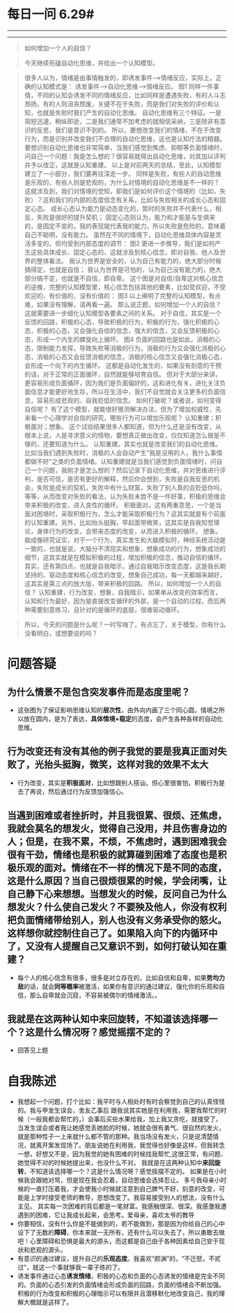 # 每日一问 6.29# 

---
<!-- toc -->
---

>如何增加一个人的自信？

>今天继续死磕自动化思维，并给出一个认知模型。

>很多人以为，情绪是由事情触发的，即诱发事件——>情绪反应，实际上，正确的认知模式是： 诱发事件——>自动化思维——>情绪反应。
图1 
>同样一件事情，不同的认知会诱发不同的情绪反应，比如同样是遭遇失败，有的人斗志昂扬，有的人则沮丧颓废，关键不在于失败，而是我们对失败的评价和认知，也就是失败时我们产生的自动化思维。
自动化思维有三个特征。一是简短迅速，稍纵即逝，二是我们通常不加考虑的就相信采纳，三是除非有意识的反思，我们是意识不到的。
所以，要想改变我们的情绪，不在于改变行为，而是识别并改变我们不合理的自动化思维，这也是认知疗法的精髓。
要想识别自动化思维也非常简单，当我们感觉到焦虑、抑郁等负面情绪时，问自己一个问题：我是怎么想的？很容易就得出自动化思维，对其加以评判并予以改正，这就是认知重建。
>以上是对前两天的总结，至此，认知模型建立了一小部分，我们要再往深走一步。
同样是失败，有些人的自动思维是乐观的，有些人则是悲观的，为什么对情境的自动化思维是不一样的？
这就涉及到，我们对情境的觉知，即我们是如何评价这个情境的（比如，失败）？这和我们的内部的态度信念有关系，比如与失败相关的成长心态和固定心态。
成长心态认为能力是动态变化的，暂时的失败并不代表什么，相反，失败是很好的提升契机； 
固定心态则认为，能力和才能是与生俱来的，是固定不变的，我的表现就代表我的能力，所以失败是危险的，意味着自己不聪明，没有能力。
虽然在不同的情境下，自动化思维具体内容是灵活多变的，但均受到内部态度的调节：
>图2
>更进一步推导，我们是如何产生这些具体成长、固定心态的，这就涉及到核心信念，即对自我、他人及世界的整体看法。
我认为世界是安全的，认为自己有能力的，绝大部分时候搞得定，也就是自信；
我认为世界是可怕的，认为自己没有能力的，绝大部分搞不定，也就是不自信，即自卑。
这个图是对自信/自卑这对核心信念的逆推，完整的认知模型里，核心信念包括其他的要素，比如受欢迎，不受欢迎的，有价值的，没有价值的：
>图3
>以上阐明了完整的认知模型，有点难，如果没有理解，请再看一遍。
那么说正题，如何增加一个人的自信？这就需要进一步细化认知模型各要素之间的关系。
>对于自信，其实是一个反馈的回路，积极的心态，导致积极的行为，积极的行为，强化积极的心态，积极的心态，又会强化自信的信念，强大的信念，又会反馈积极的心态，形成一个内生的螺旋向上循环。
>图4
>负面的回路也是如此，消极的心态，限制能力发挥，导致失败等消极的行为，消极的行为又会强化消极的心态，消极的心态又会反馈消极的信念，消极的核心信念又会强化消极心态，会形成一个向下的内生循环。
这都是自动化发生的，如果没有刻意的干预的话，对于正常的正面循环，自然就能够培育自信。
>但对于大部分来讲，更容易形成负面循环，因为我们是负面偏好的，这和进化有关，进化关注负面信息才能更好地生存，所以在生活中，我们不自觉就会关注更多的负面信息，容易形成悲观的、自我贬低的信念。
如何打破呢？或者说，如何变得自信呢？
>有了这个模型，就能很好推测解决办法，但为了增加权威性，先来看一个心理学对自信的研究，哪些行为可以增加乐观呢？
>认知重建；积极面对；想象。
这个试验结果很多人都知道，但为什么还是没有改变，从根本上说，人是寻求意义的怪物，要想真正做出改变，仅仅知道怎么做是不够的，还要知道为什么。
认知重建。其实也就是改变我们的自动化思维。比如当我们遇到失败时，消极的人会自动产生“我是没用的人，我什么事情都做不好”之类的负面情绪。认知重建就是当我们感觉到负面情绪时，问自己一个问题，我刚才是怎么想的？然后记录下自动化思维，并对思维进行评判，是否可信，是否有更好的解释，然后你会想到，失败是自我反思的机会，失败是成长的契机，失败中有什么财富，失败了别人真的会贬低你吗，等等，从而改变对失败的看法，认为失败未尝不是一件好事，积极的思维会带来积极的改变，进入良性的循环。
积极面对。这有两重意思，一个是当面对困境时，采取积极行为，怎么才能采取积极行为？这其实就是有个前面的认知重建。另外，比如抬头挺胸，早起面带微笑，这其实是自我知觉理论，身体行为的改变，会带来态度的改变，从而进入积极的循环。
想象。脑成像研究证实，对于一个行为，真实发生和大脑模拟时，神经系统活动是一致的，也就是说，大脑分不清现实和想象，想象成功的行为，想象成功的细节，这其实就是在模拟积极的过程，增加积极的信念，推动自信的循环。
其实，还有第四点，也就是自我暗示，通过自我暗示改变态度，这是我长期坚持的，驱动态度和核心信念的改变，想象自己成功，每一天都越来越好，这其实是第三点的放大版，带来积极的回路。
所以，如何增加一个人的自信？ 认知重建，行为改变，想象，自我暗示，如果单从改变的效率而言，认知和行为最好，因为是直接改变循环的外部，是一个自动的过程，而后两种需要刻意练习，且针对的是循环的底层，很难驱动循环。

>所以，今天的问题是什么呢？一时写嗨了，有点忘了，关于模型，你有什么没看明白，或想要说的吗？

# 问题答疑
## 为什么情景不是包含突发事件而是态度里呢？
- 这张图为了保证影响思维认知的**层次性**，由外向内画了三个同心圆，情境之所以放在圆内，是为了表达，**具体情境+稳定**的态度，会产生各种各样的自动化思维。

## 行为改变还有没有其他的例子我觉的要是我真正面对失败了，光抬头挺胸，微笑，这样对我的效果不太大
- 行为改变，其实是**积极面对**，比如想跟别人搭讪，但心里很害怕，积极行为是去了再说，然后通过行为反馈加强信心。

##   当遇到困难或者挫折时，并且我很累、很烦、还焦虑，我就会莫名的想发火，觉得自己没用，并且伤害身边的人；但是，在我不累，不烦，不焦虑时，遇到困难我会很有干劲，情绪也是积极的就算碰到困难了态度也是积极乐观的面对。情绪在不一样的情况下是不同的态度，这是什么原因？当自己很烦很累的时候，学会闭嘴，让自己静下心来想想。当想发火的时候，反问自己为什么想发火？什么使自己发火？不要殃及他人，你没有权利把负面情绪带给别人，别人也没有义务承受你的怒火。这样想你就控制住自己了。如果陷入向下的内循环中了，又没有人提醒自己又意识不到，如何打破认知在重建？
- 每个人的核心信念有很多，很多是对立存在的，比如自信和自卑，如果**势均力敌**的话，就会**同等概率**被激活，如果你有意识的通过建议，强化你的乐观和自信，那么自卑就会沉寂，不容易被偶尔的情绪激活。。

##  我就是在这两种认知中来回旋转，不知道该选择哪一个？这是什么情况呀？感觉摇摆不定的？
- 回答见上题

# 自我陈述
- 我想起一个问题，打个比如：我平时与人相处时有时会察觉到自己的认真怪怪的。我与甲发生误会，舍友乙事后 跟我说其实她是在利用我，需要我帮忙的时候（一般我都会帮忙的，）会事后买些水果给我，加上我又贪吃，就接受了。当发生误会或者我让她感觉丢她脸的时候，她就会很有勇气、很自然的发火，就是那种性子一上来就什么都不管的那种。我当场没有发火，只是说清楚情况，就离开案发现场了。朋友说她在利用我，我觉得也好像是这样，但我转念一想，好想又不是，因为我觉的她有困难的时候找我帮忙,这很正常，有问题、她觉得不对的时候她提出来，也没什么不对。
   我就是在这两种认知中**来回旋转**，不知道该选择哪一个？这是什么情况呀？感觉摇摆不定的。
 如果是在小时候我会跟她对骂，但是现在我会忍着，自动思维会选择忍让。
 多亏我母亲小时候的一直打压着我，才会使我小时候就注意到自己脾气不好，刻意的改变，可能是上学时接受老师的教导，思想改变了。我容易接受别人的想法，没有什么主见。
  其实每一次困难的背后都是一笔财富。我感触很深、很深。我感激我遭遇到的困难，它让我成长起来，会思考。爱母亲，喜欢太爷的教导
- 你要相信，没有什么你是不能做到的，若不能做到，那是因为你给自己的心中设下了无数的**障碍**，你本来就一无所有，还有什么可以失去了，所以勇敢去做吧！心里障碍和恐惧是最大的源头，而这都是自己由于各种因素给自己安于现状和悲观的源头。
- 有意识的通过建议，提升自己的**乐观态度**。我喜欢“颜渊”的，“不迁怒，不贰过”，就这一个事就够我一辈子练的了。
- 诱发事件通过心态**诱发情绪**，积极的心态和负面的心态诱发的情绪是完全不同的。负面的心态引发的负面情绪会形成负面的回路，负面的情绪会不断加强。积极的行为改变和积极的心理暗示可以有限并且潜移默化地改变自己，我的理解大概就是这样了。
